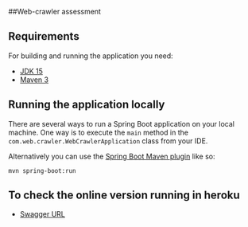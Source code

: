 ##Web-crawler assessment


## Requirements

For building and running the application you need:

- [JDK 15](https://jdk.java.net/15/)
- [Maven 3](https://maven.apache.org)

## Running the application locally

There are several ways to run a Spring Boot application on your local machine. One way is to execute the `main` method in the `com.web.crawler.WebCrawlerApplication` class from your IDE.

Alternatively you can use the [Spring Boot Maven plugin](https://docs.spring.io/spring-boot/docs/current/reference/html/build-tool-plugins-maven-plugin.html) like so:

```shell
mvn spring-boot:run
```

## To check the online version running in heroku

- [Swagger URL](https://webcrawler-app.herokuapp.com/swagger-ui.html)

